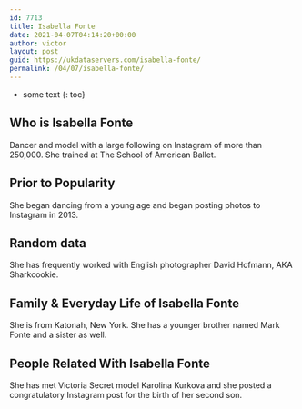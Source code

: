 ```yaml
---
id: 7713
title: Isabella Fonte
date: 2021-04-07T04:14:20+00:00
author: victor
layout: post
guid: https://ukdataservers.com/isabella-fonte/
permalink: /04/07/isabella-fonte/
---
```


* some text
{: toc}


## Who is Isabella Fonte



Dancer and model with a large following on Instagram of more than 250,000. She trained at The School of American Ballet.

                
                
                
## Prior to Popularity



She began dancing from a young age and began posting photos to Instagram in 2013.

                
                
                
## Random data



She has frequently worked with English photographer David Hofmann, AKA Sharkcookie.

                
                
                
## Family & Everyday Life of Isabella Fonte



She is from Katonah, New York. She has a younger brother named Mark Fonte and a sister as well.

                
                
                
## People Related With Isabella Fonte



She has met Victoria Secret model Karolina Kurkova and she posted a congratulatory Instagram post for the birth of her second son.

                
              
            
          
          
          